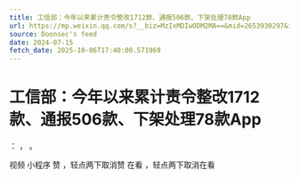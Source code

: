 ```yaml
---
title: 工信部：今年以来累计责令整改1712款、通报506款、下架处理78款App
url: https://mp.weixin.qq.com/s?__biz=MzIxMDIwODM2MA==&mid=2653930297&idx=1&sn=67a35cedb4c8887331766a264b3851ea
source: Doonsec's feed
date: 2024-07-15
fetch_date: 2025-10-06T17:40:00.571969
---
```


# 工信部：今年以来累计责令整改1712款、通报506款、下架处理78款App

：
，
。

视频
小程序
赞
，轻点两下取消赞
在看
，轻点两下取消在看